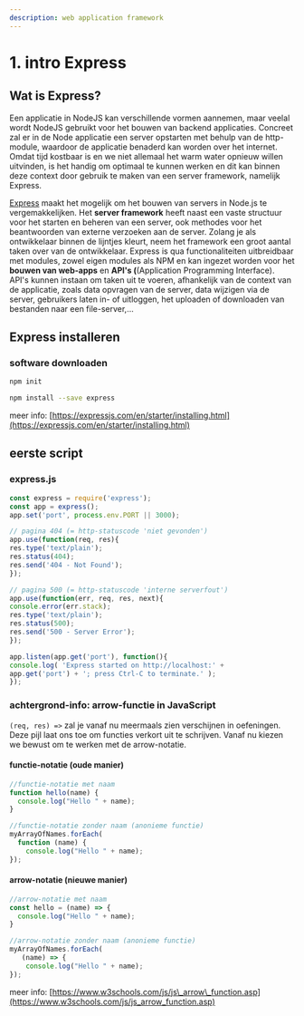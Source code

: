 ```yaml
---
description: web application framework
---
```


# 1. intro Express

## Wat is Express?

Een applicatie in NodeJS kan verschillende vormen aannemen, maar veelal wordt NodeJS gebruikt voor het bouwen van backend applicaties. Concreet zal er in de Node applicatie een server opstarten met behulp van de http-module, waardoor de applicatie benaderd kan worden over het internet.   
Omdat tijd kostbaar is en we niet allemaal het warm water opnieuw willen uitvinden, is het handig om optimaal te kunnen werken en dit kan binnen deze context door gebruik te maken van een server framework, namelijk Express. 

[Express](https://expressjs.com/) maakt het mogelijk om het bouwen van servers in Node.js te vergemakkelijken. Het **server framework** heeft naast een vaste structuur voor het starten en beheren van een server, ook methodes voor het beantwoorden van externe verzoeken aan de server. Zolang je als ontwikkelaar binnen de lijntjes kleurt, neem het framework een groot aantal taken over van de ontwikkelaar. Express is qua functionaliteiten uitbreidbaar met modules, zowel eigen modules als NPM en kan ingezet worden voor het **bouwen van web-apps** en **API's \(**\(Application Programming Interface\).   
API's kunnen instaan om taken uit te voeren, afhankelijk van de context van de applicatie, zoals data opvragen van de server, data wijzigen via de server, gebruikers laten in- of uitloggen, het uploaden of downloaden van bestanden naar een file-server,...

## Express installeren

### software downloaden

```bash
npm init
```

```bash
npm install --save express
```

meer info: [https://expressjs.com/en/starter/installing.html](https://expressjs.com/en/starter/installing.html)

## eerste script

### express.js

```javascript
const express = require('express');
const app = express();
app.set('port', process.env.PORT || 3000);

// pagina 404 (= http-statuscode 'niet gevonden')
app.use(function(req, res){
res.type('text/plain');
res.status(404);
res.send('404 - Not Found');
});

// pagina 500 (= http-statuscode 'interne serverfout')
app.use(function(err, req, res, next){
console.error(err.stack);
res.type('text/plain');
res.status(500);
res.send('500 - Server Error');
});

app.listen(app.get('port'), function(){
console.log( 'Express started on http://localhost:' +
app.get('port') + '; press Ctrl-C to terminate.' );
});
```

### achtergrond-info: arrow-functie in JavaScript

`(req, res) =>` zal je vanaf nu meermaals zien verschijnen in oefeningen. Deze pijl laat ons toe om functies verkort uit te schrijven. Vanaf nu kiezen we bewust om te werken met de arrow-notatie.

#### functie-notatie \(oude manier\)

```javascript
//functie-notatie met naam
function hello(name) {
  console.log("Hello " + name);
}

//functie-notatie zonder naam (anonieme functie)
myArrayOfNames.forEach(
  function (name) {
    console.log("Hello " + name);
});
```

#### arrow-notatie \(nieuwe manier\)

```javascript
//arrow-notatie met naam
const hello = (name) => {
  console.log("Hello " + name);
}

//arrow-notatie zonder naam (anonieme functie)
myArrayOfNames.forEach(
   (name) => {
    console.log("Hello " + name);
});
```

meer info: [https://www.w3schools.com/js/js\_arrow\_function.asp](https://www.w3schools.com/js/js_arrow_function.asp)





